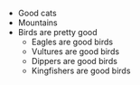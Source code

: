 * Good cats
* Mountains
* Birds are pretty good
    * Eagles are good birds
    * Vultures are good birds
    * Dippers are good birds
    * Kingfishers are good birds
